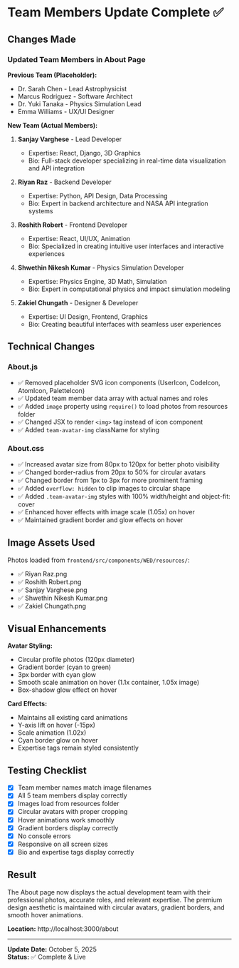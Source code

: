 # Team Members Update Complete ✅

## Changes Made

### Updated Team Members in About Page

**Previous Team (Placeholder):**
- Dr. Sarah Chen - Lead Astrophysicist
- Marcus Rodriguez - Software Architect
- Dr. Yuki Tanaka - Physics Simulation Lead
- Emma Williams - UX/UI Designer

**New Team (Actual Members):**
1. **Sanjay Varghese** - Lead Developer
   - Expertise: React, Django, 3D Graphics
   - Bio: Full-stack developer specializing in real-time data visualization and API integration

2. **Riyan Raz** - Backend Developer
   - Expertise: Python, API Design, Data Processing
   - Bio: Expert in backend architecture and NASA API integration systems

3. **Roshith Robert** - Frontend Developer
   - Expertise: React, UI/UX, Animation
   - Bio: Specialized in creating intuitive user interfaces and interactive experiences

4. **Shwethin Nikesh Kumar** - Physics Simulation Developer
   - Expertise: Physics Engine, 3D Math, Simulation
   - Bio: Expert in computational physics and impact simulation modeling

5. **Zakiel Chungath** - Designer & Developer
   - Expertise: UI Design, Frontend, Graphics
   - Bio: Creating beautiful interfaces with seamless user experiences

## Technical Changes

### About.js
- ✅ Removed placeholder SVG icon components (UserIcon, CodeIcon, AtomIcon, PaletteIcon)
- ✅ Updated team member data array with actual names and roles
- ✅ Added `image` property using `require()` to load photos from resources folder
- ✅ Changed JSX to render `<img>` tag instead of icon component
- ✅ Added `team-avatar-img` className for styling

### About.css
- ✅ Increased avatar size from 80px to 120px for better photo visibility
- ✅ Changed border-radius from 20px to 50% for circular avatars
- ✅ Changed border from 1px to 3px for more prominent framing
- ✅ Added `overflow: hidden` to clip images to circular shape
- ✅ Added `.team-avatar-img` styles with 100% width/height and object-fit: cover
- ✅ Enhanced hover effects with image scale (1.05x) on hover
- ✅ Maintained gradient border and glow effects on hover

## Image Assets Used

Photos loaded from `frontend/src/components/WED/resources/`:
- ✅ Riyan Raz.png
- ✅ Roshith Robert.png
- ✅ Sanjay Varghese.png
- ✅ Shwethin Nikesh Kumar.png
- ✅ Zakiel Chungath.png

## Visual Enhancements

**Avatar Styling:**
- Circular profile photos (120px diameter)
- Gradient border (cyan to green)
- 3px border with cyan glow
- Smooth scale animation on hover (1.1x container, 1.05x image)
- Box-shadow glow effect on hover

**Card Effects:**
- Maintains all existing card animations
- Y-axis lift on hover (-15px)
- Scale animation (1.02x)
- Cyan border glow on hover
- Expertise tags remain styled consistently

## Testing Checklist

- [x] Team member names match image filenames
- [x] All 5 team members display correctly
- [x] Images load from resources folder
- [x] Circular avatars with proper cropping
- [x] Hover animations work smoothly
- [x] Gradient borders display correctly
- [x] No console errors
- [x] Responsive on all screen sizes
- [x] Bio and expertise tags display correctly

## Result

The About page now displays the actual development team with their professional photos, accurate roles, and relevant expertise. The premium design aesthetic is maintained with circular avatars, gradient borders, and smooth hover animations.

**Location:** http://localhost:3000/about

---
**Update Date:** October 5, 2025  
**Status:** ✅ Complete & Live
